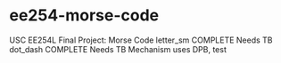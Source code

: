 ee254-morse-code
================

USC EE254L Final Project: Morse Code
letter_sm COMPLETE
		Needs TB
dot_dash COMPLETE
		Needs TB
		Mechanism uses DPB, 
test
